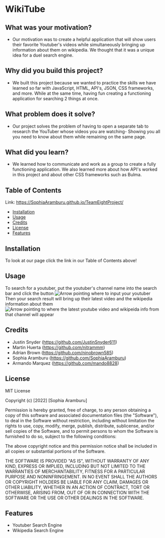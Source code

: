 # WikiTube
## What was your motivation?
- Our motivation was to create a helpful application that will show users their favorite Youtuber's videos while simultaneously bringing up information about them on wikipedia. We thought that it was a unique idea for a duel search engine.  
## Why did you build this project?
- We built this project because we wanted to practice the skills we have learned so far with JavaScript, HTML, API's, JSON, CSS frameworks, and more. While at the same time, having fun creating a functioning application for searching 2 things at once.  
## What problem does it solve?
- Our project solves the problem of having to open a separate tab to research the YouTuber whose videos you are watching- Showing you all you need to know about them while remaining on the same page. 
## What did you learn?
- We learned how to communicate and work as a group to create a fully functioning application. We also learned more about how API's worked in this project and about other CSS frameworks such as Bulma. 



## Table of Contents
Link: https://SophiaAramburu.github.io/TeamEightProject/
- [Installation](#installation)
- [Usage](#usage)
- [Credits](#credits)
- [License](#license)
- [Features](#features)

## Installation

To look at our page click the link in our Table of Contents above!

## Usage

To search for a youtuber, put the youtuber's channel name into the search bar and click the button
![Arrow pointing where to input your youtuber](assets/images/info2.png)
Then your search result will bring up their latest video and the wikipedia information about them
![Arrow pointing to where the latest youtube video and wikipeida info from that channel will appear](assets/images/info1.png)

## Credits

- Justin Snyder (https://github.com/JustinSnyder611)
- Martin Huerta (https://github.com/nitrammm)
- Adrian Brown (https://github.com/ninobrown585)
- Sophia Aramburu (https://github.com/SophiaAramburu)
- Armando Marquez (https://github.com/mando8828)

## License
MIT License

Copyright (c) [2022] [Sophia Aramburu]

Permission is hereby granted, free of charge, to any person obtaining a copy
of this software and associated documentation files (the "Software"), to deal
in the Software without restriction, including without limitation the rights
to use, copy, modify, merge, publish, distribute, sublicense, and/or sell
copies of the Software, and to permit persons to whom the Software is
furnished to do so, subject to the following conditions:

The above copyright notice and this permission notice shall be included in all
copies or substantial portions of the Software.

THE SOFTWARE IS PROVIDED "AS IS", WITHOUT WARRANTY OF ANY KIND, EXPRESS OR
IMPLIED, INCLUDING BUT NOT LIMITED TO THE WARRANTIES OF MERCHANTABILITY,
FITNESS FOR A PARTICULAR PURPOSE AND NONINFRINGEMENT. IN NO EVENT SHALL THE
AUTHORS OR COPYRIGHT HOLDERS BE LIABLE FOR ANY CLAIM, DAMAGES OR OTHER
LIABILITY, WHETHER IN AN ACTION OF CONTRACT, TORT OR OTHERWISE, ARISING FROM,
OUT OF OR IN CONNECTION WITH THE SOFTWARE OR THE USE OR OTHER DEALINGS IN THE
SOFTWARE.
## Features

- Youtuber Search Engine
- Wikipedia Search Engine
